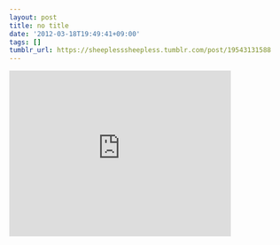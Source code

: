 ```yaml
---
layout: post
title: no title
date: '2012-03-18T19:49:41+09:00'
tags: []
tumblr_url: https://sheeplesssheepless.tumblr.com/post/19543131588
---
```

<iframe width="400" height="300" id="youtube_iframe" src="https://www.youtube.com/embed/rr42uMJ9_fs?feature=oembed&amp;enablejsapi=1&amp;origin=https://safe.txmblr.com&amp;wmode=opaque" frameborder="0" allow="accelerometer; autoplay; encrypted-media; gyroscope; picture-in-picture" allowfullscreen></iframe>  
